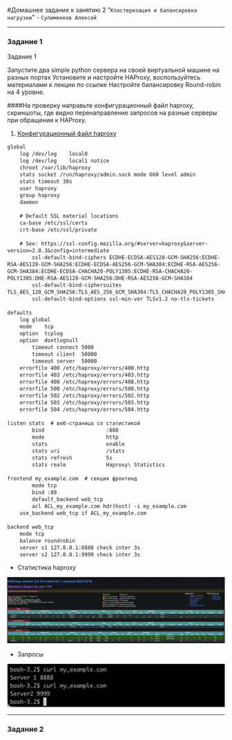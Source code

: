#Домашнее задание к занятию 2 "`Кластеризация и балансировка нагрузки`" - `Сулименков Алексей`

---

### Задание 1

Задание 1

Запустите два simple python сервера на своей виртуальной машине на разных портах
Установите и настройте HAProxy, воспользуйтесь материалами к лекции по ссылке
Настройте балансировку Round-robin на 4 уровне.

####На проверку направьте конфигурационный файл haproxy, скриншоты, где видно перенаправление запросов на разные серверы при обращении к HAProxy.


1. [Конфигурационный файл haproxy](https://github.com/biparasite/12-01HW/blob/main/haproxy.cfg)
```
global
    log /dev/log	local0
    log /dev/log	local1 notice
    chroot /var/lib/haproxy
    stats socket /run/haproxy/admin.sock mode 660 level admin
    stats timeout 30s
    user haproxy
    group haproxy
    daemon

    # Default SSL material locations
    ca-base /etc/ssl/certs
    crt-base /etc/ssl/private

    # See: https://ssl-config.mozilla.org/#server=haproxy&server-version=2.0.3&config=intermediate
        ssl-default-bind-ciphers ECDHE-ECDSA-AES128-GCM-SHA256:ECDHE-RSA-AES128-GCM-SHA256:ECDHE-ECDSA-AES256-GCM-SHA384:ECDHE-RSA-AES256-GCM-SHA384:ECDHE-ECDSA-CHACHA20-POLY1305:ECDHE-RSA-CHACHA20-POLY1305:DHE-RSA-AES128-GCM-SHA256:DHE-RSA-AES256-GCM-SHA384
        ssl-default-bind-ciphersuites TLS_AES_128_GCM_SHA256:TLS_AES_256_GCM_SHA384:TLS_CHACHA20_POLY1305_SHA256
        ssl-default-bind-options ssl-min-ver TLSv1.2 no-tls-tickets

defaults
    log	global
    mode	tcp
    option	tcplog
    option	dontlognull
        timeout connect 5000
        timeout client  50000
        timeout server  50000
    errorfile 400 /etc/haproxy/errors/400.http
    errorfile 403 /etc/haproxy/errors/403.http
    errorfile 408 /etc/haproxy/errors/408.http
    errorfile 500 /etc/haproxy/errors/500.http
    errorfile 502 /etc/haproxy/errors/502.http
    errorfile 503 /etc/haproxy/errors/503.http
    errorfile 504 /etc/haproxy/errors/504.http

listen stats  # веб-страница со статистикой
        bind                    :888
        mode                    http
        stats                   enable
        stats uri               /stats
        stats refresh           5s
        stats realm             Haproxy\ Statistics

frontend my_example.com  # секция фронтенд
        mode tcp
        bind :80
        default_backend web_tcp
        acl ACL_my_example.com hdr(host) -i my_example.com
    use_backend web_tcp if ACL_my_example.com

backend web_tcp
    mode tcp
    balance roundrobin
    server s1 127.0.0.1:8888 check inter 3s
    server s2 127.0.0.1:9999 check inter 3s
```

- Статистика haproxy

![Скриншот статистики haproxy](https://github.com/biparasite/12-01HW/blob/main/haproxy.png)

- Запросы

![Curl](https://github.com/biparasite/12-01HW/blob/main/http.png)

---

### Задание 2

